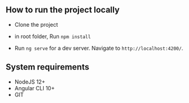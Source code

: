 
## How to run the project locally

* Clone the project

* in root folder, Run `npm install`

* Run `ng serve` for a dev server. Navigate to `http://localhost:4200/`.


## System requirements

- NodeJS 12+
- Angular CLI 10+
- GIT
